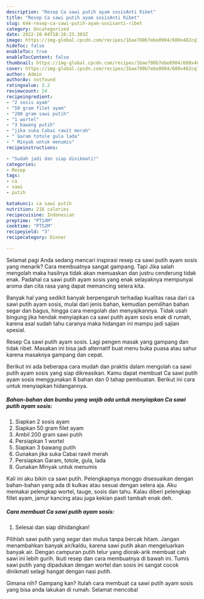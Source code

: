 ```yaml
---
description: "Resep Ca sawi putih ayam sosisAnti Ribet"
title: "Resep Ca sawi putih ayam sosisAnti Ribet"
slug: 644-resep-ca-sawi-putih-ayam-sosisanti-ribet
category: Uncategorized
date: 2022-10-04T18:16:23.303Z
image: https://img-global.cpcdn.com/recipes/1bae780b7ebe8904/680x482cq70/ca-sawi-putih-ayam-sosis-foto-resep-utama.jpg
hideToc: false
enableToc: true
enableTocContent: false
thumbnail: https://img-global.cpcdn.com/recipes/1bae780b7ebe8904/680x482cq70/ca-sawi-putih-ayam-sosis-foto-resep-utama.jpg
cover: https://img-global.cpcdn.com/recipes/1bae780b7ebe8904/680x482cq70/ca-sawi-putih-ayam-sosis-foto-resep-utama.jpg
author: Admin
authorAv: notfound
ratingvalue: 3.2
reviewcount: 24
recipeingredient:
- "2 sosis ayam"
- "50 gram filet ayam"
- "200 gram sawi putih"
- "1 wortel"
- "3 bawang putih"
- "jika suka Cabai rawit merah"
- " Garam totole gula lada"
- " Minyak untuk menumis"
recipeinstructions:

- "Sudah jadi dan siap dinikmati!"
categories:
- Resep
tags:
- ca
- sawi
- putih

katakunci: ca sawi putih 
nutrition: 216 calories
recipecuisine: Indonesian
preptime: "PT14M"
cooktime: "PT52M"
recipeyield: "3"
recipecategory: Dinner

---
```



Selamat pagi Anda sedang mencari inspirasi resep ca sawi putih ayam sosis yang menarik? Cara membuatnya sangat gampang. Tapi Jika salah mengolah maka hasilnya tidak akan memuaskan dan justru cenderung tidak enak. Padahal ca sawi putih ayam sosis yang enak selayaknya mempunyai aroma dan cita rasa yang dapat memancing selera kita.


Banyak hal yang sedikit banyak berpengaruh terhadap kualitas rasa dari ca sawi putih ayam sosis, mulai dari jenis bahan, kemudian pemilihan bahan segar dan bagus, hingga cara mengolah dan menyajikannya. Tidak usah bingung jika hendak menyiapkan ca sawi putih ayam sosis enak di rumah, karena asal sudah tahu caranya maka hidangan ini mampu jadi sajian spesial.

Resep Ca sawi putih ayam sosis. Lagi pengen masak yang gampang dan tidak ribet. Masakan ini bisa jadi alternatif buat menu buka puasa atau sahur karena masaknya gampang dan cepat.


Berikut ini ada beberapa cara mudah dan praktis dalam mengolah ca sawi putih ayam sosis yang siap dikreasikan. Kamu dapat membuat Ca sawi putih ayam sosis menggunakan 8 bahan dan 0 tahap pembuatan. Berikut ini cara untuk menyiapkan hidangannya.

<!--inarticleads1-->

##### Bahan-bahan dan bumbu yang wajib ada untuk menyiapkan Ca sawi putih ayam sosis:

1. Siapkan 2 sosis ayam
1. Siapkan 50 gram filet ayam
1. Ambil 200 gram sawi putih
1. Persiapkan 1 wortel
1. Siapkan 3 bawang putih
1. Gunakan jika suka Cabai rawit merah
1. Persiapkan  Garam, totole, gula, lada
1. Gunakan  Minyak untuk menumis


Kali ini aku bikin ca sawi putih. Pelengkapnya monggo disesuaikan dengan bahan-bahan yang ada di kulkas atau sesuai dengan selera aja. Aku memakai pelengkap wortel, tauge, sosis dan tahu. Kalau diberi pelengkap fillet ayam, jamur kancing atau juga kekian pasti tambah enak deh. 

<!--inarticleads2-->

##### Cara membuat Ca sawi putih ayam sosis:


1. Selesai dan siap dihidangkan!

Pilihlah sawi putih yang segar dan mulus tanpa bercak hitam. Jangan menambahkan banyak air/kaldu, karena sawi putih akan mengeluarkan banyak air. Dengan campuran putih telur yang diorak-arik membuat cah sawi ini lebih gurih. Ikuti resep dan cara membuatnya di bawah ini. Tumis sawi putih yang dipadukan dengan wortel dan sosis ini sangat cocok dinikmati selagi hangat dengan nasi putih. 

Gimana nih? Gampang kan? Itulah cara membuat ca sawi putih ayam sosis yang bisa anda lakukan di rumah. Selamat mencoba!
